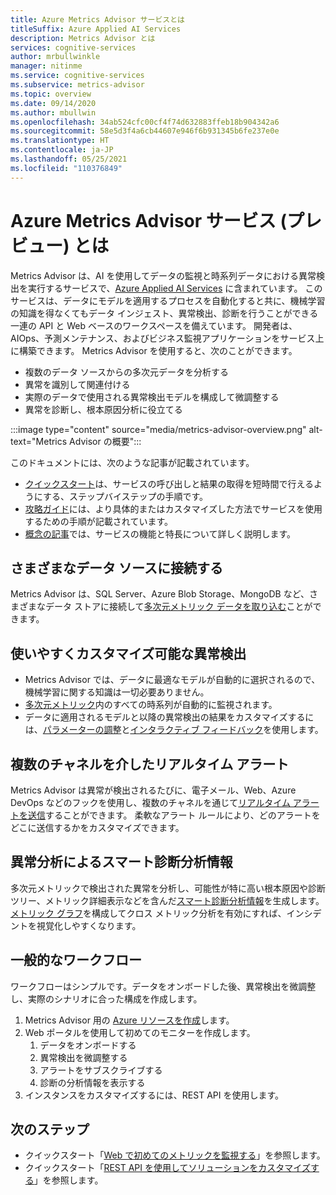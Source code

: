 ```yaml
---
title: Azure Metrics Advisor サービスとは
titleSuffix: Azure Applied AI Services
description: Metrics Advisor とは
services: cognitive-services
author: mrbullwinkle
manager: nitinme
ms.service: cognitive-services
ms.subservice: metrics-advisor
ms.topic: overview
ms.date: 09/14/2020
ms.author: mbullwin
ms.openlocfilehash: 34ab524cfc00cf4f74d632883ffeb18b904342a6
ms.sourcegitcommit: 58e5d3f4a6cb44607e946f6b931345b6fe237e0e
ms.translationtype: HT
ms.contentlocale: ja-JP
ms.lasthandoff: 05/25/2021
ms.locfileid: "110376849"
---
```

# <a name="what-is-azure-metrics-advisor-preview"></a>Azure Metrics Advisor サービス (プレビュー) とは 

Metrics Advisor は、AI を使用してデータの監視と時系列データにおける異常検出を実行するサービスで、[Azure Applied AI Services](../../applied-ai-services/what-are-applied-ai-services.md) に含まれています。 このサービスは、データにモデルを適用するプロセスを自動化すると共に、機械学習の知識を得なくてもデータ インジェスト、異常検出、診断を行うことができる一連の API と Web ベースのワークスペースを備えています。 開発者は、AIOps、予測メンテナンス、およびビジネス監視アプリケーションをサービス上に構築できます。 Metrics Advisor を使用すると、次のことができます。

* 複数のデータ ソースからの多次元データを分析する
* 異常を識別して関連付ける
* 実際のデータで使用される異常検出モデルを構成して微調整する
* 異常を診断し、根本原因分析に役立てる

:::image type="content" source="media/metrics-advisor-overview.png" alt-text="Metrics Advisor の概要":::

このドキュメントには、次のような記事が記載されています。
* [クイックスタート](./Quickstarts/web-portal.md)は、サービスの呼び出しと結果の取得を短時間で行えるようにする、ステップバイステップの手順です。 
* [攻略ガイド](./how-tos/onboard-your-data.md)には、より具体的またはカスタマイズした方法でサービスを使用するための手順が記載されています。
* [概念の記事](glossary.md)では、サービスの機能と特長について詳しく説明します。

## <a name="connect-to-a-variety-of-data-sources"></a>さまざまなデータ ソースに接続する

Metrics Advisor は、SQL Server、Azure Blob Storage、MongoDB など、さまざまなデータ ストアに接続して[多次元メトリック データを取り込む](how-tos/onboard-your-data.md)ことができます。

## <a name="easy-to-use-and-customizable-anomaly-detection"></a>使いやすくカスタマイズ可能な異常検出

* Metrics Advisor では、データに最適なモデルが自動的に選択されるので、機械学習に関する知識は一切必要ありません。
* [多次元メトリック](glossary.md#multi-dimensional-metric)内のすべての時系列が自動的に監視されます。
* データに適用されるモデルと以降の異常検出の結果をカスタマイズするには、[パラメーターの調整](how-tos/configure-metrics.md)と[インタラクティブ フィードバック](how-tos/anomaly-feedback.md)を使用します。

## <a name="real-time-alerts-through-multiple-channels"></a>複数のチャネルを介したリアルタイム アラート

Metrics Advisor は異常が検出されるたびに、電子メール、Web、Azure DevOps などのフックを使用し、複数のチャネルを通じて[リアルタイム アラートを送信](how-tos/alerts.md)することができます。 柔軟なアラート ルールにより、どのアラートをどこに送信するかをカスタマイズできます。

## <a name="smart-diagnostic-insights-by-analyzing-anomalies"></a>異常分析によるスマート診断分析情報

多次元メトリックで検出された異常を分析し、可能性が特に高い根本原因や診断ツリー、メトリック詳細表示などを含んだ[スマート診断分析情報](how-tos/diagnose-incident.md)を生成します。 [メトリック グラフ](how-tos/metrics-graph.md)を構成してクロス メトリック分析を有効にすれば、インシデントを視覚化しやすくなります。


## <a name="typical-workflow"></a>一般的なワークフロー

ワークフローはシンプルです。データをオンボードした後、異常検出を微調整し、実際のシナリオに合った構成を作成します。

1. Metrics Advisor 用の [Azure リソースを作成](https://go.microsoft.com/fwlink/?linkid=2142156)します。 
2. Web ポータルを使用して初めてのモニターを作成します。
    1. データをオンボードする
    2. 異常検出を微調整する
    3. アラートをサブスクライブする
    4. 診断の分析情報を表示する
3. インスタンスをカスタマイズするには、REST API を使用します。

## <a name="next-steps"></a>次のステップ

* クイックスタート「[Web で初めてのメトリックを監視する](quickstarts/web-portal.md)」を参照します。
* クイックスタート「[REST API を使用してソリューションをカスタマイズする](./quickstarts/rest-api-and-client-library.md)」を参照します。
